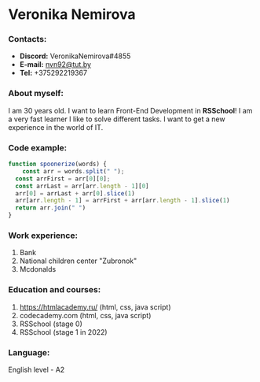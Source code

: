 # Veronika Nemirova

### Contacts:
- **Discord:** VeronikaNemirova#4855
- **E-mail:** nvn92@tut.by
- **Tel:** +375292219367
### About myself:
I am 30 years old. I want to learn Front-End Development in **RSSchool**! I am a very fast learner
I like to solve different tasks. I want to get a new experience in the world of IT.

### Code example:
```javascript
function spoonerize(words) {
    const arr = words.split(" ");
  const arrFirst = arr[0][0];
  const arrLast = arr[arr.length - 1][0]
  arr[0] = arrLast + arr[0].slice(1)
  arr[arr.length - 1] = arrFirst + arr[arr.length - 1].slice(1)
  return arr.join(" ")
}
```

### Work experience:
1. Bank
2. National children center "Zubronok"
3. Mcdonalds

### Education and courses:
1. https://htmlacademy.ru/ (html, css, java script)
2. codecademy.com (html, css, java script)
3. RSSchool (stage 0)
4. RSSchool (stage 1 in 2022)

### Language:
English level - A2


